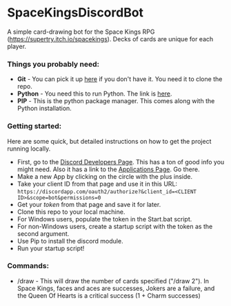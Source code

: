 # SpaceKingsDiscordBot
A simple card-drawing bot for the Space Kings RPG (https://supertry.itch.io/spacekings). Decks of cards are unique for each player.

### Things you probably need:
 - **Git** - You can pick it up [here](https://git-scm.com/download/) if you don't have it. You need it to clone the repo.
 - **Python** - You need this to run Python. The link is [here](https://www.python.org).
 - **PIP** - This is the python package manager. This comes along with the Python installation.

### Getting started:
Here are some quick, but detailed instructions on how to get the project running locally.
 - First, go to the [Discord Developers Page](https://discordapp.com/developers/docs/intro). This has a ton of good info you might need. Also it has a link to the [Applications Page](https://discordapp.com/developers/applications/me#top). Go there.
 - Make a new App by clicking on the circle with the plus inside.
 - Take your client ID from that page and use it in this URL: ```https://discordapp.com/oauth2/authorize?&client_id=<CLIENT ID>&scope=bot&permissions=0```
 - Get your _token_ from that page and save it for later.
 - Clone this repo to your local machine.
 - For Windows users, populate the token in the Start.bat script.
 - For non-Windows users, create a startup script with the token as the second argument.
 - Use Pip to install the discord module.
 - Run your startup script!

### Commands:
- /draw - This will draw the number of cards specified ("/draw 2"). In Space Kings, faces and aces are successes, Jokers are a failure, and the Queen Of Hearts is a critical success (1 + Charm successes)
  
